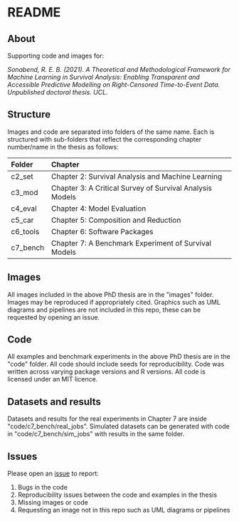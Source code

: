 # README

## About

Supporting code and images for:

_Sonabend, R. E. B. (2021). A Theoretical and Methodological Framework for Machine Learning in Survival Analysis: Enabling Transparent and Accessible Predictive Modelling on Right-Censored Time-to-Event Data. Unpublished doctoral thesis. UCL._

## Structure

Images and code are separated into folders of the same name. Each is structured with sub-folders that reflect the corresponding chapter number/name in the thesis as follows:

| Folder | Chapter |
|:----------|:----------|
| c2_set | Chapter 2: Survival Analysis and Machine Learning |
| c3_mod | Chapter 3: A Critical Survey of Survival Analysis Models |
| c4_eval | Chapter 4: Model Evaluation |
| c5_car | Chapter 5: Composition and Reduction |
| c6_tools | Chapter 6: Software Packages |
| c7_bench | Chapter 7: A Benchmark Experiment of Survival Models |


## Images

All images included in the above PhD thesis are in the "images" folder. Images may be reproduced if appropriately cited.
Graphics such as UML diagrams and pipelines are not included in this repo, these can be requested by opening an issue.

## Code

All examples and benchmark experiments in the above PhD thesis are in the "code" folder. All code should include seeds for reproducibility. Code was written across varying package versions and R versions. All code is licensed under an MIT licence.

## Datasets and results

Datasets and results for the real experiments in Chapter 7 are inside "code/c7_bench/real_jobs". Simulated datasets can be generated with code in "code/c7_bench/sim_jobs" with results in the same folder.

## Issues

Please open an [issue](https://github.com/RaphaelS1/thesis_code_images/issues) to report:

1. Bugs in the code
2. Reproducibility issues between the code and examples in the thesis
3. Missing images or code
4. Requesting an image not in this repo such as UML diagrams or pipelines
